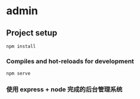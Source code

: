 # admin

## Project setup

```
npm install
```

### Compiles and hot-reloads for development

```
npm serve
```

### 使用 express + node 完成的后台管理系统
